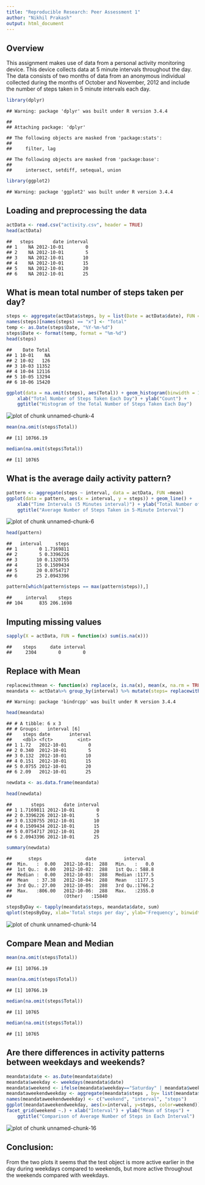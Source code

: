```yaml
---
title: "Reproducible Research: Peer Assessment 1"
author: "Nikhil Prakash"
output: html_document
---
```

## Overview
This assignment makes use of data from a personal activity monitoring device.
This device collects data at 5 minute intervals throughout the day. The data 
consists of two months of data from an anonymous individual collected during 
the months of October and November, 2012 and include the number of steps taken 
in 5 minute intervals each day.


```r
library(dplyr)
```

```
## Warning: package 'dplyr' was built under R version 3.4.4
```

```
## 
## Attaching package: 'dplyr'
```

```
## The following objects are masked from 'package:stats':
## 
##     filter, lag
```

```
## The following objects are masked from 'package:base':
## 
##     intersect, setdiff, setequal, union
```

```r
library(ggplot2)
```

```
## Warning: package 'ggplot2' was built under R version 3.4.4
```
## Loading and preprocessing the data

```r
actData <- read.csv("activity.csv", header = TRUE)
head(actData)
```

```
##   steps       date interval
## 1    NA 2012-10-01        0
## 2    NA 2012-10-01        5
## 3    NA 2012-10-01       10
## 4    NA 2012-10-01       15
## 5    NA 2012-10-01       20
## 6    NA 2012-10-01       25
```

## What is mean total number of steps taken per day?

```r
steps <- aggregate(actData$steps, by = list(Date = actData$date), FUN = sum)
names(steps)[names(steps) == "x"] <- "Total"
temp <- as.Date(steps$Date, "%Y-%m-%d")
steps$Date <- format(temp, format = "%m-%d")
head(steps)
```

```
##    Date Total
## 1 10-01    NA
## 2 10-02   126
## 3 10-03 11352
## 4 10-04 12116
## 5 10-05 13294
## 6 10-06 15420
```

```r
ggplot(data = na.omit(steps), aes(Total)) + geom_histogram(binwidth = 1500, colour = "white") +
    xlab("Total Number of Steps Taken Each Day") + ylab("Count") +
    ggtitle("Histogram of the Total Number of Steps Taken Each Day")
```

![plot of chunk unnamed-chunk-4](figure/unnamed-chunk-4-1.png)

```r
mean(na.omit(steps$Total))
```

```
## [1] 10766.19
```

```r
median(na.omit(steps$Total))
```

```
## [1] 10765
```

## What is the average daily activity pattern?

```r
pattern <- aggregate(steps ~ interval, data = actData, FUN =mean)
ggplot(data = pattern, aes(x = interval, y = steps)) + geom_line() +
    xlab("Time Intervals (5 Minutes interval)") + ylab("Total Number of Steps") +
    ggtitle("Average Number of Steps Taken in 5-Minute Interval")
```

![plot of chunk unnamed-chunk-6](figure/unnamed-chunk-6-1.png)


```r
head(pattern)
```

```
##   interval     steps
## 1        0 1.7169811
## 2        5 0.3396226
## 3       10 0.1320755
## 4       15 0.1509434
## 5       20 0.0754717
## 6       25 2.0943396
```

```r
pattern[which(pattern$steps == max(pattern$steps)),]
```

```
##     interval    steps
## 104      835 206.1698
```

## Imputing missing values

```r
sapply(X = actData, FUN = function(x) sum(is.na(x)))
```

```
##    steps     date interval 
##     2304        0        0
```
## Replace with Mean

```r
replacewithmean <- function(x) replace(x, is.na(x), mean(x, na.rm = TRUE))
meandata <- actData%>% group_by(interval) %>% mutate(steps= replacewithmean(steps))
```

```
## Warning: package 'bindrcpp' was built under R version 3.4.4
```

```r
head(meandata)
```

```
## # A tibble: 6 x 3
## # Groups:   interval [6]
##    steps date       interval
##    <dbl> <fct>         <int>
## 1 1.72   2012-10-01        0
## 2 0.340  2012-10-01        5
## 3 0.132  2012-10-01       10
## 4 0.151  2012-10-01       15
## 5 0.0755 2012-10-01       20
## 6 2.09   2012-10-01       25
```

```r
newdata <- as.data.frame(meandata)
```

```r
head(newdata)
```

```
##       steps       date interval
## 1 1.7169811 2012-10-01        0
## 2 0.3396226 2012-10-01        5
## 3 0.1320755 2012-10-01       10
## 4 0.1509434 2012-10-01       15
## 5 0.0754717 2012-10-01       20
## 6 2.0943396 2012-10-01       25
```

```r
summary(newdata)
```

```
##      steps                date          interval     
##  Min.   :  0.00   2012-10-01:  288   Min.   :   0.0  
##  1st Qu.:  0.00   2012-10-02:  288   1st Qu.: 588.8  
##  Median :  0.00   2012-10-03:  288   Median :1177.5  
##  Mean   : 37.38   2012-10-04:  288   Mean   :1177.5  
##  3rd Qu.: 27.00   2012-10-05:  288   3rd Qu.:1766.2  
##  Max.   :806.00   2012-10-06:  288   Max.   :2355.0  
##                   (Other)   :15840
```

```r
stepsByDay <- tapply(meandata$steps, meandata$date, sum)
qplot(stepsByDay, xlab='Total steps per day', ylab='Frequency', binwidth=500)
```

![plot of chunk unnamed-chunk-14](figure/unnamed-chunk-14-1.png)
## Compare Mean and Median 

```r
mean(na.omit(steps$Total))
```

```
## [1] 10766.19
```

```r
mean(na.omit(steps$Total))
```

```
## [1] 10766.19
```

```r
median(na.omit(steps$Total))
```

```
## [1] 10765
```

```r
median(na.omit(steps$Total))
```

```
## [1] 10765
```

## Are there differences in activity patterns between weekdays and weekends?


```r
meandata$date <- as.Date(meandata$date)
meandata$weekday <- weekdays(meandata$date)
meandata$weekend <- ifelse(meandata$weekday=="Saturday" | meandata$weekday=="Sunday", "Weekend", "Weekday" )
meandataweekendweekday <- aggregate(meandata$steps , by= list(meandata$weekend, meandata$interval), na.omit(mean))
names(meandataweekendweekday) <- c("weekend", "interval", "steps")
ggplot(meandataweekendweekday, aes(x=interval, y=steps, color=weekend)) + geom_line()+
facet_grid(weekend ~.) + xlab("Interval") + ylab("Mean of Steps") +
    ggtitle("Comparison of Average Number of Steps in Each Interval")
```

![plot of chunk unnamed-chunk-16](figure/unnamed-chunk-16-1.png)

## Conclusion:
 From the two plots it seems that the test object is more active earlier in the day
 during weekdays compared to weekends, but more active throughout the weekends compared
 with weekdays.
